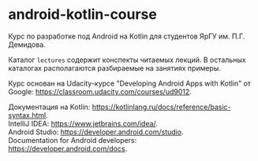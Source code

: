 # android-kotlin-course

Курс по разработке под Android на Kotlin для студентов ЯрГУ им. П.Г. Демидова.

Каталог `lectures` содержит конспекты читаемых лекций.
В остальных каталогах располагаются разбираемые на занятиях примеры.

Курс основан на Udacity-курсе "Developing Android Apps with Kotlin" от Google: https://classroom.udacity.com/courses/ud9012.

Документация на Kotlin: https://kotlinlang.ru/docs/reference/basic-syntax.html.  
IntelliJ IDEA: https://www.jetbrains.com/idea/.  
Android Studio: https://developer.android.com/studio.  
Documentation for Android developers: https://developer.android.com/docs.
